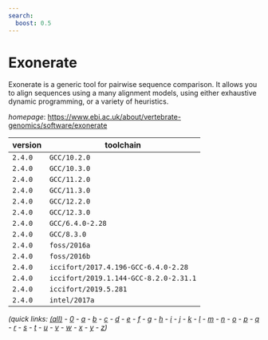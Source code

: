 ```yaml
---
search:
  boost: 0.5
---
```

# Exonerate

Exonerate is a generic tool for pairwise sequence comparison.  It allows you to align sequences using a many alignment models, using either   exhaustive dynamic programming, or a variety of heuristics.

*homepage*: <https://www.ebi.ac.uk/about/vertebrate-genomics/software/exonerate>

version | toolchain
--------|----------
``2.4.0`` | ``GCC/10.2.0``
``2.4.0`` | ``GCC/10.3.0``
``2.4.0`` | ``GCC/11.2.0``
``2.4.0`` | ``GCC/11.3.0``
``2.4.0`` | ``GCC/12.2.0``
``2.4.0`` | ``GCC/12.3.0``
``2.4.0`` | ``GCC/6.4.0-2.28``
``2.4.0`` | ``GCC/8.3.0``
``2.4.0`` | ``foss/2016a``
``2.4.0`` | ``foss/2016b``
``2.4.0`` | ``iccifort/2017.4.196-GCC-6.4.0-2.28``
``2.4.0`` | ``iccifort/2019.1.144-GCC-8.2.0-2.31.1``
``2.4.0`` | ``iccifort/2019.5.281``
``2.4.0`` | ``intel/2017a``


*(quick links: [(all)](../index.md) - [0](../0/index.md) - [a](../a/index.md) - [b](../b/index.md) - [c](../c/index.md) - [d](../d/index.md) - [e](../e/index.md) - [f](../f/index.md) - [g](../g/index.md) - [h](../h/index.md) - [i](../i/index.md) - [j](../j/index.md) - [k](../k/index.md) - [l](../l/index.md) - [m](../m/index.md) - [n](../n/index.md) - [o](../o/index.md) - [p](../p/index.md) - [q](../q/index.md) - [r](../r/index.md) - [s](../s/index.md) - [t](../t/index.md) - [u](../u/index.md) - [v](../v/index.md) - [w](../w/index.md) - [x](../x/index.md) - [y](../y/index.md) - [z](../z/index.md))*

